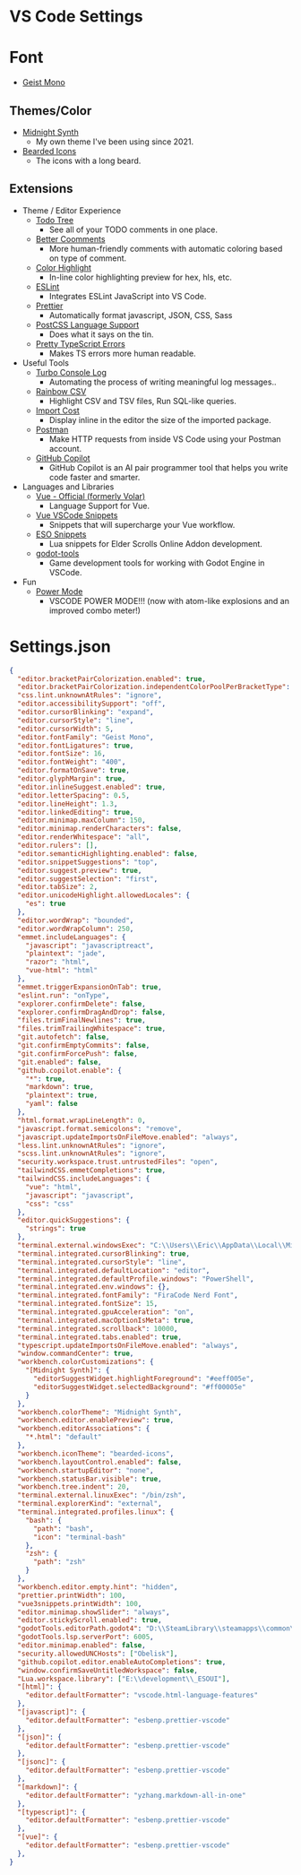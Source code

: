 # VS Code Settings

# Font

* [Geist Mono](https://vercel.com/font)

## Themes/Color

* [Midnight Synth](https://marketplace.visualstudio.com/items?itemName=ekelley.midnight-synth)
    * My own theme I've been using since 2021.
* [Bearded Icons](https://marketplace.visualstudio.com/items?itemName=BeardedBear.beardedicons)
    * The icons with a long beard.

## Extensions

* Theme / Editor Experience
  * [Todo Tree](https://marketplace.visualstudio.com/items?itemName=Gruntfuggly.todo-tree)
    * See all of your TODO comments in one place.
  * [Better Coomments](https://marketplace.visualstudio.com/items?itemName=aaron-bond.better-comments)
    * More human-friendly comments with automatic coloring based on type of comment.
  * [Color Highlight](https://marketplace.visualstudio.com/items?itemName=naumovs.color-highlight)
    * In-line color highlighting preview for hex, hls, etc.
  * [ESLint](https://marketplace.visualstudio.com/items?itemName=dbaeumer.vscode-eslint)
    * Integrates ESLint JavaScript into VS Code.
  * [Prettier](https://marketplace.visualstudio.com/items?itemName=esbenp.prettier-vscode)
    * Automatically format javascript, JSON, CSS, Sass
  * [PostCSS Language Support](https://marketplace.visualstudio.com/items?itemName=csstools.postcss)
    * Does what it says on the tin.
  * [Pretty TypeScript Errors](https://marketplace.visualstudio.com/items?itemName=yoavbls.pretty-ts-errors)
    * Makes TS errors more human readable.
* Useful Tools
  * [Turbo Console Log](https://marketplace.visualstudio.com/items?itemName=mechatroner.rainbow-csv)
    * Automating the process of writing meaningful log messages..
  * [Rainbow CSV](https://marketplace.visualstudio.com/items?itemName=mechatroner.rainbow-csv)
    * Highlight CSV and TSV files, Run SQL-like queries.
  * [Import Cost](https://marketplace.visualstudio.com/items?itemName=wix.vscode-import-cost)
    * Display inline in the editor the size of the imported package.
  * [Postman](https://marketplace.visualstudio.com/items?itemName=Postman.postman-for-vscode)
    * Make HTTP requests from inside VS Code using your Postman account.
  * [GitHub Copilot](https://marketplace.visualstudio.com/items?itemName=GitHub.copilot)
    * GitHub Copilot is an AI pair programmer tool that helps you write code faster and smarter.
* Languages and Libraries
  * [Vue - Official (formerly Volar)](https://marketplace.visualstudio.com/items?itemName=Vue.volar)
    * Language Support for Vue.
  * [Vue VSCode Snippets](https://marketplace.visualstudio.com/items?itemName=sdras.vue-vscode-snippets)
    * Snippets that will supercharge your Vue workflow.
  * [ESO Snippets](https://marketplace.visualstudio.com/items?itemName=Origami.vsc-eso)
    * Lua snippets for Elder Scrolls Online Addon development.
  * [godot-tools](https://marketplace.visualstudio.com/items?itemName=geequlim.godot-tools)
    * Game development tools for working with Godot Engine in VSCode.
* Fun
  * [Power Mode](https://marketplace.visualstudio.com/items?itemName=Origami.vsc-eso)
    *  VSCODE POWER MODE!!! (now with atom-like explosions and an improved combo meter!)

# Settings.json

```json
{
  "editor.bracketPairColorization.enabled": true,
  "editor.bracketPairColorization.independentColorPoolPerBracketType": true,
  "css.lint.unknownAtRules": "ignore",
  "editor.accessibilitySupport": "off",
  "editor.cursorBlinking": "expand",
  "editor.cursorStyle": "line",
  "editor.cursorWidth": 5,
  "editor.fontFamily": "Geist Mono",
  "editor.fontLigatures": true,
  "editor.fontSize": 16,
  "editor.fontWeight": "400",
  "editor.formatOnSave": true,
  "editor.glyphMargin": true,
  "editor.inlineSuggest.enabled": true,
  "editor.letterSpacing": 0.5,
  "editor.lineHeight": 1.3,
  "editor.linkedEditing": true,
  "editor.minimap.maxColumn": 150,
  "editor.minimap.renderCharacters": false,
  "editor.renderWhitespace": "all",
  "editor.rulers": [],
  "editor.semanticHighlighting.enabled": false,
  "editor.snippetSuggestions": "top",
  "editor.suggest.preview": true,
  "editor.suggestSelection": "first",
  "editor.tabSize": 2,
  "editor.unicodeHighlight.allowedLocales": {
    "es": true
  },
  "editor.wordWrap": "bounded",
  "editor.wordWrapColumn": 250,
  "emmet.includeLanguages": {
    "javascript": "javascriptreact",
    "plaintext": "jade",
    "razor": "html",
    "vue-html": "html"
  },
  "emmet.triggerExpansionOnTab": true,
  "eslint.run": "onType",
  "explorer.confirmDelete": false,
  "explorer.confirmDragAndDrop": false,
  "files.trimFinalNewlines": true,
  "files.trimTrailingWhitespace": true,
  "git.autofetch": false,
  "git.confirmEmptyCommits": false,
  "git.confirmForcePush": false,
  "git.enabled": false,
  "github.copilot.enable": {
    "*": true,
    "markdown": true,
    "plaintext": true,
    "yaml": false
  },
  "html.format.wrapLineLength": 0,
  "javascript.format.semicolons": "remove",
  "javascript.updateImportsOnFileMove.enabled": "always",
  "less.lint.unknownAtRules": "ignore",
  "scss.lint.unknownAtRules": "ignore",
  "security.workspace.trust.untrustedFiles": "open",
  "tailwindCSS.emmetCompletions": true,
  "tailwindCSS.includeLanguages": {
    "vue": "html",
    "javascript": "javascript",
    "css": "css"
  },
  "editor.quickSuggestions": {
    "strings": true
  },
  "terminal.external.windowsExec": "C:\\Users\\Eric\\AppData\\Local\\Microsoft\\WindowsApps\\wt.exe",
  "terminal.integrated.cursorBlinking": true,
  "terminal.integrated.cursorStyle": "line",
  "terminal.integrated.defaultLocation": "editor",
  "terminal.integrated.defaultProfile.windows": "PowerShell",
  "terminal.integrated.env.windows": {},
  "terminal.integrated.fontFamily": "FiraCode Nerd Font",
  "terminal.integrated.fontSize": 15,
  "terminal.integrated.gpuAcceleration": "on",
  "terminal.integrated.macOptionIsMeta": true,
  "terminal.integrated.scrollback": 10000,
  "terminal.integrated.tabs.enabled": true,
  "typescript.updateImportsOnFileMove.enabled": "always",
  "window.commandCenter": true,
  "workbench.colorCustomizations": {
    "[Midnight Synth]": {
      "editorSuggestWidget.highlightForeground": "#eeff005e",
      "editorSuggestWidget.selectedBackground": "#ff00005e"
    }
  },
  "workbench.colorTheme": "Midnight Synth",
  "workbench.editor.enablePreview": true,
  "workbench.editorAssociations": {
    "*.html": "default"
  },
  "workbench.iconTheme": "bearded-icons",
  "workbench.layoutControl.enabled": false,
  "workbench.startupEditor": "none",
  "workbench.statusBar.visible": true,
  "workbench.tree.indent": 20,
  "terminal.external.linuxExec": "/bin/zsh",
  "terminal.explorerKind": "external",
  "terminal.integrated.profiles.linux": {
    "bash": {
      "path": "bash",
      "icon": "terminal-bash"
    },
    "zsh": {
      "path": "zsh"
    }
  },
  "workbench.editor.empty.hint": "hidden",
  "prettier.printWidth": 100,
  "vue3snippets.printWidth": 100,
  "editor.minimap.showSlider": "always",
  "editor.stickyScroll.enabled": true,
  "godotTools.editorPath.godot4": "D:\\SteamLibrary\\steamapps\\common\\Godot Engine\\godot.windows.opt.tools.64.exe",
  "godotTools.lsp.serverPort": 6005,
  "editor.minimap.enabled": false,
  "security.allowedUNCHosts": ["Obelisk"],
  "github.copilot.editor.enableAutoCompletions": true,
  "window.confirmSaveUntitledWorkspace": false,
  "Lua.workspace.library": ["E:\\development\\_ESOUI"],
  "[html]": {
    "editor.defaultFormatter": "vscode.html-language-features"
  },
  "[javascript]": {
    "editor.defaultFormatter": "esbenp.prettier-vscode"
  },
  "[json]": {
    "editor.defaultFormatter": "esbenp.prettier-vscode"
  },
  "[jsonc]": {
    "editor.defaultFormatter": "esbenp.prettier-vscode"
  },
  "[markdown]": {
    "editor.defaultFormatter": "yzhang.markdown-all-in-one"
  },
  "[typescript]": {
    "editor.defaultFormatter": "esbenp.prettier-vscode"
  },
  "[vue]": {
    "editor.defaultFormatter": "esbenp.prettier-vscode"
  },
}

```
